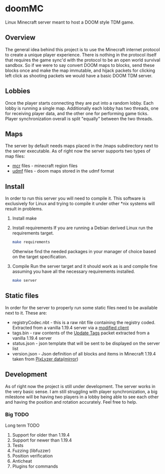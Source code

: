 # doomMC

Linux Minecraft server meant to host a DOOM style TDM game.

## Overview

The general idea behind this project is to use the Minecraft internet protocol to create a unique player experience.
There is nothing in the protocol itself that requires the game sync'd with the protocol to be an open world survival sandbox.
So if we were to say convert DOOM maps to blocks, send these blocks once and make the map immutable, and hijack packets for clicking left click as shooting packets we would have a basic DOOM TDM server.

## Lobbies

Once the player starts connecting they are put into a random lobby.
Each lobby is running a single map.
Additionally each lobby has two threads, one for receiving player data, and the other one for performing game ticks.
Player synchronization overall is split "equally" between the two threads.

## Maps

The server by default needs maps placed in the /maps subdirectory next to the server executable.
As of right now the server supports two types of map files:

- [mcr](https://minecraft.fandom.com/wiki/Region_file_format) files - minecraft region files
- [udmf](https://doomwiki.org/wiki/UDMF) files - doom maps stored in the udmf format

## Install

In order to run this server you will need to compile it.
This software is exclusively for Linux and trying to compile it under other *nix systems will result in problems.

1. Install make
2. Install requirements
    If you are running a Debian derived Linux run the requirements target.

    ```bash
    make requirements
    ```

    Otherwise find the needed packages in your manager of choice based on the target specification.
3. Compile
    Run the server target and it should work as is and compile fine assuming you have all the necessary requirements installed.

    ```bash
    make server
    ```

## Static files

In order for the server to properly run some static files need to be available next to it.
These are:

- registryCodec.nbt - this is a raw nbt file containing the registry coded. Extracted from a vanilla 1.19.4 server via a [modified client](https://github.com/TCA166/segfaultCraft)
- tags.bin - raw contents of the [Update Tags](./https://wiki.vg/index.php?title=Protocol&oldid=18242#Update_Tags) packet extracted from a vanilla 1.19.4 server
- status.json - json template that will be sent to be displayed on the server list
- version.json - Json definition of all blocks and items in Minecraft 1.19.4 taken from [PixLyzer data](https://gitlab.bixilon.de/bixilon/pixlyzer-data)([mirror](https://github.com/bixilon/pixlyzer-data))

## Development

As of right now the project is still under development.
The server works in the very basic sense.
I am still struggling with player synchronization, a big milestone will be having two players in a lobby being able to see each other and having the position and rotation accurately.
Feel free to help.

### Big TODO

Long term TODO

1. Support for older than 1.19.4
2. Support for newer than 1.19.4
3. Tests
4. Fuzzing (libfuzzer)
5. Position verification
6. Anticheat
7. Plugins for commands
